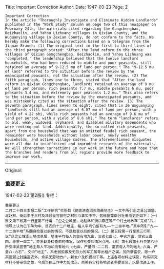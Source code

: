 Title: Important Correction
Author:
Date: 1947-03-23
Page: 2

    Important Correction
    In the article "Thoroughly Investigate and Eliminate Hidden Landlords" published in the "Work Study" column on page two of this newspaper on February 24th, the materials cited regarding the Gongchengbao, Beizhaolin, and Yahou Lizhuang villages in Qixian County, and the Wuguanying village in Zexian County, do not conform to the facts. We hereby make the following corrections based on a telegram from the Jinnan Branch: (1) The original text in the first to third lines of the third paragraph stated: "After the land reform in the three villages of Qixian Gongchengbao, Beizhaolin, and Yahou Lizhuang was 'completed,' the leadership believed that the twelve landlord households, who had been reduced to middle and poor peasants, still retained an average of 9-12.5 mu of land per person." The "9-12.5 mu of land" referred to the situation before the review by the emancipated peasants, not the situation after the review. (2) The fifth paragraph, lines one to three, stated that "After the land reform in Qixian Gongchengbao, landlords retained an average of 9 mu of land per person, rich peasants 7.7 mu, middle peasants 6 mu, poor peasants 3.4 mu, and extremely poor peasants 1.2 mu." This also refers to the situation before the review by the emancipated peasants, and was mistakenly cited as the situation after the review. (3) The seventh paragraph, lines seven to eight, cited that in Ze Wuguanying "landlords still had an average of 6.07 mu of land per person, with a yield of 4.22 shi, while rich peasants had an average of 9.6 mu of land per person, with a yield of 8.6 shi." The term "landlords" refers to old, weak, widowed, orphaned, and disabled military dependents who were renting out land. Additionally, the so-called rich peasants, apart from one household that was an omitted feudal rich peasant, the remainder were households without labor power, newly wealthy households, and active village cadres. The aforementioned misquotes were all due to insufficient and imprudent research of the materials. We will strengthen corrections in our work in the future and hope that the branches and readers from all regions provide more feedback to improve our work.



<hr /> 

Original: 


### 重要更正

1947-03-23
第2版()
专栏：

    重要更正
    二月二十四日本报二版“工作研究”栏所载《彻底清查消灭隐蔽地主》一文中所引企之县公城堡、北赵林、衙后李庄三村及泽县吴官营村之材料与事实不符，兹根据冀南分社来电更正如下：（一）原文第三段第一行至第三行谓：“企之公城堡、北赵林和衙后李庄等三个村土地改革‘完成’后，领导上认为已下降为中、贫农的十二户地主，每人平均仍留有九——十二亩半地。”其中所引“九——十二亩半地”系翻身检查以前的情况，不是检查以后的情况。（二）第五段第一行至第三行所说“企之公城堡土地改革后，地主平均每人仍留有地九亩，富农七亩七，中农六亩，贫农三亩四，赤贫一亩二”，亦系翻身检查前的情况，误作检查后情况引用。（三）第七段第七行至第八行所引泽吴官营“地主每人平均却尚有地六·○七亩，产量四·二二石，富农每人平均地九·六亩，产量八·六石”，文中“地主”，系老弱孤寡及无劳力的军工属等出租户之误。另所谓富农，除一户系遗漏之封建富农外，余系无劳动力户，新发户及积极村干等。上述各项材料之误引，均系研究材料不够审慎之故，今后当在工作中力加改正，尚希各分社各地读者多提意见，以便改进工作。
